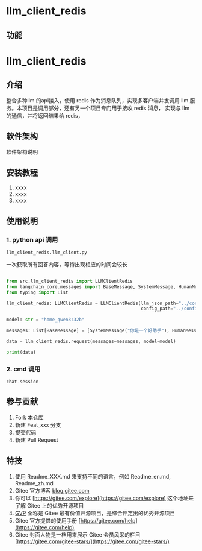 # llm_client_redis



## 功能




# llm_client_redis

## 介绍
整合多种llm 的api接入，使用 redis 作为消息队列，实现多客户端并发调用 llm 服务。本项目是调用部分，还有另一个项目专门用于接收 redis 消息，
实现与 llm 的通信，并将返回结果给 redis，

## 软件架构
软件架构说明


## 安装教程

1.  xxxx
2.  xxxx
3.  xxxx

## 使用说明

### 1. python api 调用

`llm_client_redis.llm_client.py`

一次获取所有回答内容，等待出现相应的时间会较长

```python

from src.llm_client_redis import LLMClientRedis
from langchain_core.messages import BaseMessage, SystemMessage, HumanMessage
from typing import List

llm_client_redis: LLMClientRedis = LLMClientRedis(llm_json_path="../config/llm_resources.json",
                                                  config_path="../config/config.ini")

model: str = "home_qwen3:32b"

messages: List[BaseMessage] = [SystemMessage("你是一个好助手"), HumanMessage("你好")]

data = llm_client_redis.request(messages=messages, model=model)

print(data)

```

### 2. cmd 调用

```shell
chat-session
```

## 参与贡献

1.  Fork 本仓库
2.  新建 Feat_xxx 分支
3.  提交代码
4.  新建 Pull Request


## 特技

1.  使用 Readme\_XXX.md 来支持不同的语言，例如 Readme\_en.md, Readme\_zh.md
2.  Gitee 官方博客 [blog.gitee.com](https://blog.gitee.com)
3.  你可以 [https://gitee.com/explore](https://gitee.com/explore) 这个地址来了解 Gitee 上的优秀开源项目
4.  [GVP](https://gitee.com/gvp) 全称是 Gitee 最有价值开源项目，是综合评定出的优秀开源项目
5.  Gitee 官方提供的使用手册 [https://gitee.com/help](https://gitee.com/help)
6.  Gitee 封面人物是一档用来展示 Gitee 会员风采的栏目 [https://gitee.com/gitee-stars/](https://gitee.com/gitee-stars/)
